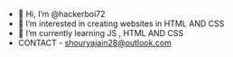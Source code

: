 - 👋 Hi, I’m @hackerboi72
- 👀 I’m interested in creating websites in HTML AND CSS
- 🌱 I’m currently learning JS , HTML AND CSS
- CONTACT - shouryajain28@outlook.com

